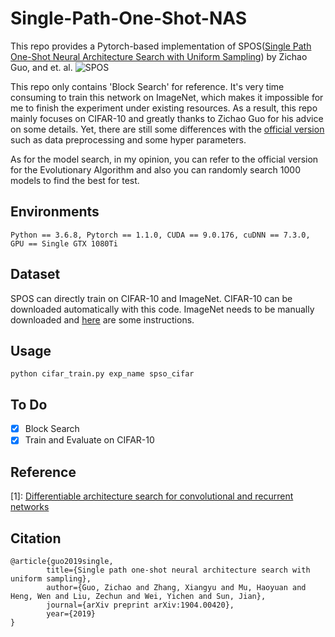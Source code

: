 # Single-Path-One-Shot-NAS
This repo provides a Pytorch-based implementation of SPOS([Single Path One-Shot Neural Architecture Search with Uniform 
Sampling](https://arxiv.org/abs/1904.00420))  by Zichao Guo, and et. al.
![SPOS](https://github.com/ShunLu91/Single-Path-One-Shot-NAS/blob/master/img/SPOS.jpg)

This repo only contains 'Block Search' for reference. It's very time consuming to train this network on ImageNet, which
makes it impossible for me to finish the experiment under existing resources. As a result, this repo mainly focuses on 
CIFAR-10 and greatly thanks to Zichao Guo for his advice on some details.
Yet, there are still some differences with the [official version](https://github.com/megvii-model/SinglePathOneShot) 
such as data preprocessing and some hyper parameters.

As for the model search, in my opinion, you can refer to the official version for the Evolutionary Algorithm and also 
you can randomly search 1000 models to find the best for test.

## Environments    
```
Python == 3.6.8, Pytorch == 1.1.0, CUDA == 9.0.176, cuDNN == 7.3.0, GPU == Single GTX 1080Ti 
```

## Dataset   
SPOS can directly train on CIFAR-10 and ImageNet.
CIFAR-10 can be downloaded automatically with this code. ImageNet needs to be manually downloaded and 
[here](https://github.com/pytorch/examples/tree/master/imagenet) are some instructions. 
         
## Usage
```
python cifar_train.py exp_name spso_cifar
```

## To Do
- [x] Block Search
- [x] Train and Evaluate on CIFAR-10

## Reference
[1]: [Differentiable architecture search for convolutional and recurrent networks](https://github.com/quark0/darts)
             
## Citation
```
@article{guo2019single,
        title={Single path one-shot neural architecture search with uniform sampling},
        author={Guo, Zichao and Zhang, Xiangyu and Mu, Haoyuan and Heng, Wen and Liu, Zechun and Wei, Yichen and Sun, Jian},
        journal={arXiv preprint arXiv:1904.00420},
        year={2019}
}
```

